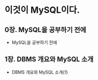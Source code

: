 # 이것이 MySQL이다.

## 0장. MySQL을 공부하기 전에

- MySQL을 공부하기 전에

## 1장. DBMS 개요와 MySQL 소개

- DBMS 개요와 MySQL 소개(1)
